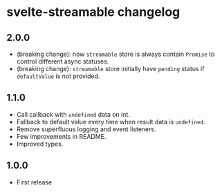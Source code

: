# svelte-streamable changelog

## 2.0.0

* (breaking change): now `streamable` store is always contain `Promise` to control different async statuses.
* (breaking change): `streamable` store initially have `pending` status if `defaultValue` is not provided.

## 1.1.0

* Call callback with `undefined` data on int.
* Fallback to default value every time when result data is `undefined`.
* Remove superfluous logging and event listeners.
* Few improvements in README.
* Improved types.

## 1.0.0

* First release
